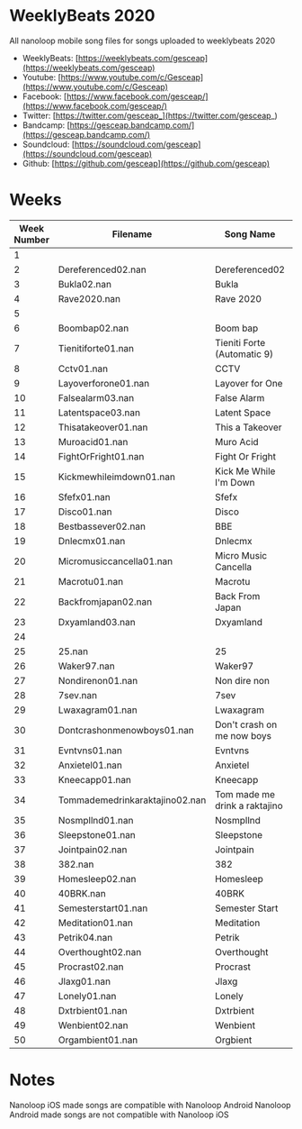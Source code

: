 # WeeklyBeats 2020

All nanoloop mobile song files for songs uploaded to weeklybeats 2020

* WeeklyBeats: [https://weeklybeats.com/gesceap](https://weeklybeats.com/gesceap)
* Youtube: [https://www.youtube.com/c/Gesceap](https://www.youtube.com/c/Gesceap)
* Facebook: [https://www.facebook.com/gesceap/](https://www.facebook.com/gesceap/)
* Twitter: [https://twitter.com/gesceap_](https://twitter.com/gesceap_)
* Bandcamp: [https://gesceap.bandcamp.com/](https://gesceap.bandcamp.com/)
* Soundcloud: [https://soundcloud.com/gesceap](https://soundcloud.com/gesceap)
* Github: [https://github.com/gesceap](https://github.com/gesceap)

# Weeks

| Week Number | Filename | Song Name | OS |
|-|-|-|-|
| 1 | | | | |
| 2 | Dereferenced02.nan | Dereferenced02 | iOS |
| 3 | Bukla02.nan | Bukla | iOS |
| 4 | Rave2020.nan | Rave 2020 | iOS |
| 5 | | | | |
| 6 | Boombap02.nan | Boom bap | iOS |
| 7 | Tienitiforte01.nan | Tieniti Forte (Automatic 9) | iOS |
| 8 | Cctv01.nan | CCTV | iOS |
| 9 | Layoverforone01.nan | Layover for One | iOS |
| 10 | Falsealarm03.nan | False Alarm | iOS |
| 11 | Latentspace03.nan | Latent Space | iOS |
| 12 | Thisatakeover01.nan | This a Takeover | iOS |
| 13 | Muroacid01.nan | Muro Acid | iOS |
| 14 | FightOrFright01.nan | Fight Or Fright | iOS |
| 15 | Kickmewhileimdown01.nan | Kick Me While I'm Down | iOS |
| 16 | Sfefx01.nan | Sfefx | iOS |
| 17 | Disco01.nan | Disco | iOS |
| 18 | Bestbassever02.nan | BBE | iOS |
| 19 | Dnlecmx01.nan | Dnlecmx | iOS |
| 20 | Micromusiccancella01.nan | Micro Music Cancella | iOS |
| 21 | Macrotu01.nan | Macrotu | iOS |
| 22 | Backfromjapan02.nan | Back From Japan | iOS |
| 23 | Dxyamland03.nan | Dxyamland | iOS |
| 24 | | | |
| 25 | 25.nan | 25 | iOS |
| 26 | Waker97.nan | Waker97 | iOS |
| 27 | Nondirenon01.nan | Non dire non | iOS |
| 28 | 7sev.nan | 7sev | iOS |
| 29 | Lwaxagram01.nan | Lwaxagram | iOS |
| 30 | Dontcrashonmenowboys01.nan | Don't crash on me now boys | iOS |
| 31 | Evntvns01.nan | Evntvns | iOS |
| 32 | Anxietel01.nan | Anxietel | iOS |
| 33 | Kneecapp01.nan | Kneecapp | iOS |
| 34 | Tommademedrinkaraktajino02.nan | Tom made me drink a raktajino | iOS |
| 35 | Nosmpllnd01.nan | Nosmpllnd | iOS |
| 36 | Sleepstone01.nan | Sleepstone | iOS |
| 37 | Jointpain02.nan | Jointpain | iOS |
| 38 | 382.nan | 382 | iOS |
| 39 | Homesleep02.nan | Homesleep | iOS |
| 40 | 40BRK.nan | 40BRK | iOS |
| 41 | Semesterstart01.nan | Semester Start | iOS |
| 42 | Meditation01.nan | Meditation | iOS |
| 43 | Petrik04.nan | Petrik | iOS |
| 44 | Overthought02.nan | Overthought | iOS |
| 45 | Procrast02.nan | Procrast | iOS |
| 46 | Jlaxg01.nan | Jlaxg | iOS |
| 47 | Lonely01.nan | Lonely | iOS |
| 48 | Dxtrbient01.nan | Dxtrbient | Android |
| 49 | Wenbient02.nan | Wenbient | Android |
| 50 | Orgambient01.nan | Orgbient | Android |

# Notes

Nanoloop iOS made songs are compatible with Nanoloop Android
Nanoloop Android made songs are not compatible with Nanoloop iOS